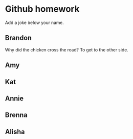 # Github homework

Add a joke below your name.


## Brandon
Why did the chicken cross the road?
To get to the other side.
## Amy

## Kat

## Annie

## Brenna

## Alisha

